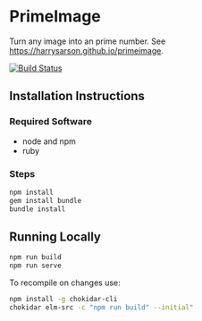 # PrimeImage

Turn any image into an prime number.
See https://harrysarson.github.io/primeimage.

[![Build Status](https://travis-ci.com/harrysarson/primeimage.svg?branch=master)](https://travis-ci.com/harrysarson/primeimage) 

## Installation Instructions

### Required Software

- node and npm
- ruby

### Steps

```bash
npm install
gem install bundle
bundle install
```

## Running Locally

```bash
npm run build
npm run serve
```

To recompile on changes use:

```bash
npm install -g chokidar-cli
chokidar elm-src -c "npm run build" --initial"
```
